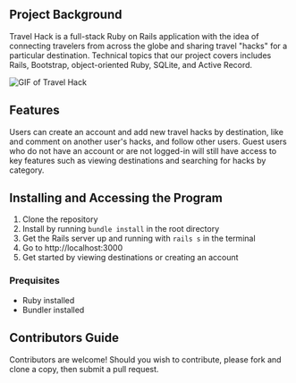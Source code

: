 ## Project Background
Travel Hack is a full-stack Ruby on Rails application with the idea of connecting travelers from across the globe and sharing travel "hacks" for a particular destination. Technical topics that our project covers includes Rails, Bootstrap, object-oriented Ruby, SQLite, and Active Record.

![GIF of Travel Hack](./public/images/travel-hack.gif "Travel Hack")

## Features
Users can create an account and add new travel hacks by destination, like and comment on another user's hacks, and follow other users. Guest users who do not have an account or are not logged-in will still have access to key features such as viewing destinations and searching for hacks by category. 

## Installing and Accessing the Program
1. Clone the repository 
2. Install by running `bundle install` in the root directory
3. Get the Rails server up and running with `rails s` in the terminal
4. Go to http://localhost:3000
5. Get started by viewing destinations or creating an account
 
### Prequisites
- Ruby installed
- Bundler installed


## Contributors Guide
Contributors are welcome! Should you wish to contribute, please fork and clone a copy, then submit a pull request.